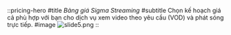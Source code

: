 ::pricing-hero
#title
_Bảng giá Sigma Streaming_
#subtitle
Chọn kế hoạch giá cả phù hợp với bạn cho dịch vụ xem video theo yêu cầu (VOD) và phát sóng trực tiếp.
#image
![slide5.png](/Media%20Live/slide5.png)
::
